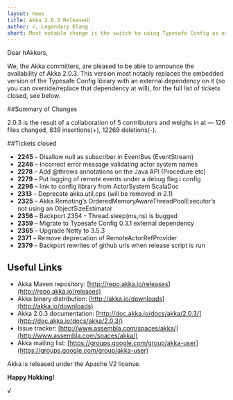 ```yaml
---
layout: news
title: Akka 2.0.3 Released!
author: √, Legendary Klang
short: Most notable change is the switch to using Typesafe Config as external dependency, plus assorted bug fixes
---
```


Dear hAkkers,

We, the Akka committers, are pleased to be able to announce the availability of Akka 2.0.3.
This version most notably replaces the embedded version of the Typesafe Config library with an external
dependency on it (so you can override/replace that dependency at will), for the full list of tickets closed,
see below.

##Summary of Changes

2.0.3 is the result of a collaboration of 5 contributors and weighs in at — 126 files changed, 839 insertions(+), 12269 deletions(-).


##Tickets closed
 
* **2245** – Disallow null as subscriber in EventBus (EventStream)
* **2246** – Incorrect error message validating actor system names
* **2278** – Add @throws annotations on the Java API (Procedure etc)
* **2279** – Put logging of remote events under a debug flag i config
* **2296** – link to config library from ActorSystem ScalaDoc
* **2313** – Deprecate akka.util.cps (will be removed in 2.1)
* **2325** – Akka Remoting’s OrderedMemoryAwareThreadPoolExecutor’s not using an ObjectSizeEstimator
* **2356** – Backport 2354 - Thread.sleep(ms,ns) is bugged
* **2359** – Migrate to Typesafe Config 0.3.1 external dependency
* **2365** – Upgrade Netty to 3.5.3
* **2371** – Remove deprecation of RemoteActorRefProvider
* **2379** – Backport rewrites of github urls when release script is run

## Useful Links

* Akka Maven repository: [http://repo.akka.io/releases](http://repo.akka.io/releases)
* Akka binary distribution: [http://akka.io/downloads](http://akka.io/downloads)
* Akka 2.0.3 documentation: [http://doc.akka.io/docs/akka/2.0.3/](http://doc.akka.io/docs/akka/2.0.3/)
* Issue tracker: [http://www.assembla.com/spaces/akka/](http://www.assembla.com/spaces/akka/)
* Akka mailing list: [https://groups.google.com/group/akka-user](https://groups.google.com/group/akka-user)

Akka is released under the Apache V2 license.

**Happy Hakking!**

√
